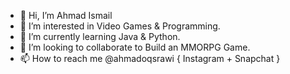 - 👋 Hi, I’m Ahmad Ismail 
- 👀 I’m interested in Video Games & Programming. 
- 🌱 I’m currently learning Java & Python.
- 💞️ I’m looking to collaborate to Build an MMORPG Game.
- 📫 How to reach me @ahmadoqsrawi { Instagram + Snapchat }

